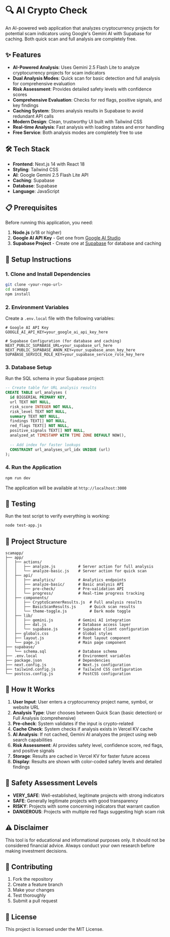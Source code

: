 # 🔍 AI Crypto Check

An AI-powered web application that analyzes cryptocurrency projects for potential scam indicators using Google's Gemini AI with Supabase for caching. Both quick scan and full analysis are completely free.

## ✨ Features

- **AI-Powered Analysis**: Uses Gemini 2.5 Flash Lite to analyze cryptocurrency projects for scam indicators
- **Dual Analysis Modes**: Quick scan for basic detection and full analysis for comprehensive evaluation
- **Risk Assessment**: Provides detailed safety levels with confidence scores
- **Comprehensive Evaluation**: Checks for red flags, positive signals, and key findings
- **Caching System**: Stores analysis results in Supabase to avoid redundant API calls
- **Modern Design**: Clean, trustworthy UI built with Tailwind CSS
- **Real-time Analysis**: Fast analysis with loading states and error handling
- **Free Service**: Both analysis modes are completely free to use

## 🛠️ Tech Stack

- **Frontend**: Next.js 14 with React 18
- **Styling**: Tailwind CSS
- **AI**: Google Gemini 2.5 Flash Lite API
- **Caching**: Supabase
- **Database**: Supabase
- **Language**: JavaScript

## 📋 Prerequisites

Before running this application, you need:

1. **Node.js** (v18 or higher)
2. **Google AI API Key** - Get one from [Google AI Studio](https://aistudio.google.com/app/apikey)
3. **Supabase Project** - Create one at [Supabase](https://supabase.com/) for database and caching

## 🚀 Setup Instructions

### 1. Clone and Install Dependencies

```bash
git clone <your-repo-url>
cd scamapp
npm install
```

### 2. Environment Variables

Create a `.env.local` file with the following variables:

```env
# Google AI API Key
GOOGLE_AI_API_KEY=your_google_ai_api_key_here

# Supabase Configuration (for database and caching)
NEXT_PUBLIC_SUPABASE_URL=your_supabase_url_here
NEXT_PUBLIC_SUPABASE_ANON_KEY=your_supabase_anon_key_here
SUPABASE_SERVICE_ROLE_KEY=your_supabase_service_role_key_here
```

### 3. Database Setup

Run the SQL schema in your Supabase project:

```sql
-- Create table for URL analysis results
CREATE TABLE url_analyses (
  id BIGSERIAL PRIMARY KEY,
  url TEXT NOT NULL,
  risk_score INTEGER NOT NULL,
  risk_level TEXT NOT NULL,
  summary TEXT NOT NULL,
  findings TEXT[] NOT NULL,
  red_flags TEXT[] NOT NULL,
  positive_signals TEXT[] NOT NULL,
  analyzed_at TIMESTAMP WITH TIME ZONE DEFAULT NOW(),
  
  -- Add index for faster lookups
  CONSTRAINT url_analyses_url_idx UNIQUE (url)
);
```

### 4. Run the Application

```bash
npm run dev
```

The application will be available at `http://localhost:3000`

## 🧪 Testing

Run the test script to verify everything is working:

```bash
node test-app.js
```

## 📁 Project Structure

```
scamapp/
├── app/
│   ├── actions/
│   │   ├── analyze.js          # Server action for full analysis
│   │   └── analyze-basic.js    # Server action for quick scan
│   ├── api/
│   │   ├── analytics/          # Analytics endpoints
│   │   ├── analyze-basic/      # Basic analysis API
│   │   ├── pre-check/          # Pre-validation API
│   │   └── progress/           # Real-time progress tracking
│   ├── components/
│   │   ├── CryptoScannerResults.js  # Full analysis results
│   │   ├── BasicScanResults.js      # Quick scan results
│   │   └── theme-toggle.js          # Dark mode toggle
│   ├── lib/
│   │   ├── gemini.js           # Gemini AI integration
│   │   ├── dal.js              # Database access layer
│   │   └── supabase.js         # Supabase client configuration
│   ├── globals.css             # Global styles
│   ├── layout.js               # Root layout component
│   └── page.js                 # Main page component
├── supabase/
│   └── schema.sql              # Database schema
├── .env.local                  # Environment variables
├── package.json                # Dependencies
├── next.config.js              # Next.js configuration
├── tailwind.config.js          # Tailwind CSS configuration
└── postcss.config.js           # PostCSS configuration
```

## 🔧 How It Works

1. **User Input**: User enters a cryptocurrency project name, symbol, or website URL
2. **Analysis Type**: User chooses between Quick Scan (basic detection) or Full Analysis (comprehensive)
3. **Pre-check**: System validates if the input is crypto-related
4. **Cache Check**: System checks if analysis exists in Vercel KV cache
5. **AI Analysis**: If not cached, Gemini AI analyzes the project using web search capabilities
6. **Risk Assessment**: AI provides safety level, confidence score, red flags, and positive signals
7. **Storage**: Results are cached in Vercel KV for faster future access
8. **Display**: Results are shown with color-coded safety levels and detailed findings

## 🎯 Safety Assessment Levels

- **VERY_SAFE**: Well-established, legitimate projects with strong indicators
- **SAFE**: Generally legitimate projects with good transparency
- **RISKY**: Projects with some concerning indicators that warrant caution
- **DANGEROUS**: Projects with multiple red flags suggesting high scam risk

## ⚠️ Disclaimer

This tool is for educational and informational purposes only. It should not be considered financial advice. Always conduct your own research before making investment decisions.

## 🤝 Contributing

1. Fork the repository
2. Create a feature branch
3. Make your changes
4. Test thoroughly
5. Submit a pull request

## 📄 License

This project is licensed under the MIT License.
